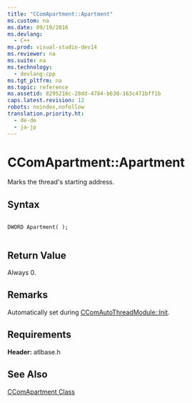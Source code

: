 ```yaml
---
title: "CComApartment::Apartment"
ms.custom: na
ms.date: 09/19/2016
ms.devlang: 
  - C++
ms.prod: visual-studio-dev14
ms.reviewer: na
ms.suite: na
ms.technology: 
  - devlang-cpp
ms.tgt_pltfrm: na
ms.topic: reference
ms.assetid: 8295216c-28dd-4784-b630-163c471bff1b
caps.latest.revision: 12
robots: noindex,nofollow
translation.priority.ht: 
  - de-de
  - ja-jp
---
```

# CComApartment::Apartment
Marks the thread's starting address.  
  
## Syntax  
  
```  
  
DWORD Apartment( );  
  
```  
  
## Return Value  
 Always 0.  
  
## Remarks  
 Automatically set during [CComAutoThreadModule::Init](../vs140/CComAutoThreadModule--Init.md).  
  
## Requirements  
 **Header:** atlbase.h  
  
## See Also  
 [CComApartment Class](../vs140/CComApartment-Class.md)